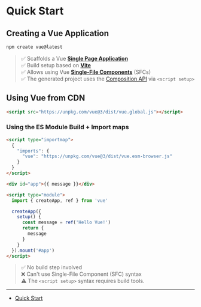 # Quick Start

## Creating a Vue Application

```bash
npm create vue@latest
```

> ✅ Scaffolds a Vue [**Single Page Application**](https://vuejs.org/guide/extras/ways-of-using-vue#single-page-application-spa) <br/>
> ✅ Build setup based on [**Vite**](https://vitejs.dev/) <br/>
> ✅ Allows using Vue [**Single-File Components**](https://vuejs.org/guide/scaling-up/sfc) (SFCs) <br/>
> ✅ The generated project uses the [Composition API](https://vuejs.org/guide/introduction#composition-api) via `<script setup>` <br/>

## Using Vue from CDN

```html
<script src="https://unpkg.com/vue@3/dist/vue.global.js"></script>
```

### Using the ES Module Build + Import maps

```html
<script type="importmap">
  {
    "imports": {
      "vue": "https://unpkg.com/vue@3/dist/vue.esm-browser.js"
    }
  }
</script>

<div id="app">{{ message }}</div>

<script type="module">
  import { createApp, ref } from 'vue'

  createApp({
    setup() {
      const message = ref('Hello Vue!')
      return {
        message
      }
    }
  }).mount('#app')
</script>
```

> ✅ No build step involved <br/>
> ❌ Can't use Single-File Component (SFC) syntax <br/>
> ⚠️ The `<script setup>` syntax requires build tools. <br/>

---

- [Quick Start](https://vuejs.org/guide/quick-start.html)
